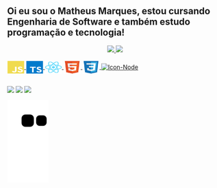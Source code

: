 ## Oi eu sou o Matheus Marques, estou cursando Engenharia de Software e também estudo programação e tecnologia!
<div align="center">
  <a href="https://github.com/MatheusMarques184">
  <img height="180em" src="https://github-readme-stats.vercel.app/api?username=MatheusMarques184&show_icons=true&theme=dracula&include_all_commits=true&count_private=true"/>
  <img height="180em" src="https://github-readme-stats.vercel.app/api/top-langs/?username=MatheusMarques184&layout=compact&langs_count=7&theme=dracula"/>
</div>
<div style="display: inline_block"><br>
  <img align="center" alt="Icon-Js" height="30" width="40" src="https://raw.githubusercontent.com/devicons/devicon/master/icons/javascript/javascript-plain.svg">
  <img align="center" alt="Icon-Ts" height="30" width="40" src="https://raw.githubusercontent.com/devicons/devicon/master/icons/typescript/typescript-plain.svg">
  <img align="center" alt="Icon-React" height="30" width="40" src="https://raw.githubusercontent.com/devicons/devicon/master/icons/react/react-original.svg">
  <img align="center" alt="Icon-HTML" height="30" width="40" src="https://raw.githubusercontent.com/devicons/devicon/master/icons/html5/html5-original.svg">
  <img align="center" alt="Icon-CSS" height="30" width="40" src="https://raw.githubusercontent.com/devicons/devicon/master/icons/css3/css3-original.svg">
  <img align="center" alt="Icon-Node" height="30" width="40" src="https://cdn.jsdelivr.net/gh/devicons/devicon/icons/nodejs/nodejs-original.svg" />
</div>
  
  ##
 
<div> 
  <a href = "mailto:matheusmarquesneves12@gmail.com"><img src="https://img.shields.io/badge/-Gmail-%23333?style=for-the-badge&logo=gmail&logoColor=white" target="_blank" rel="nofollow"></a>
  <a href="https://www.linkedin.com/in/matheus-marques-843609201/" rel="nofollow" target="_blank"><img src="https://img.shields.io/badge/-LinkedIn-%230077B5?style=for-the-badge&logo=linkedin&logoColor=white" rel="nofollow" target="_blank"></a>
  <a href="https://matheus-marques.netlify.app/" rel="nofollow" target="_blank"><img src="https://img.shields.io/badge/-Meu Portifolio-%230077B5?style=for-the-badge&logoColor=white" rel="nofollow" target="_blank"></a> 
 
  ![Snake animation](https://github.com/rafaballerini/rafaballerini/blob/output/github-contribution-grid-snake.svg)
